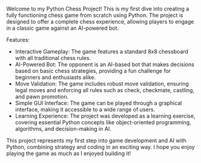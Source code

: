 Welcome to my Python Chess Project! This is my first dive into creating a fully functioning chess game from scratch using Python. The project is designed to offer a complete chess experience, allowing players to engage in a classic game against an AI-powered bot.

Features:
- Interactive Gameplay: The game features a standard 8x8 chessboard with all traditional chess rules.
- AI-Powered Bot: The opponent is an AI-based bot that makes decisions based on basic chess strategies, providing a fun challenge for beginners and enthusiasts alike.
- Move Validation: The game includes robust move validation, ensuring legal moves and enforcing all rules such as check, checkmate, castling, and pawn promotion.
- Simple GUI Interface: The game can be played through a graphical interface, making it accessible to a wide range of users.
- Learning Experience: The project was developed as a learning exercise, covering essential Python concepts like object-oriented programming, algorithms, and decision-making in AI.

This project represents my first step into game development and AI with Python, combining strategy and coding in an exciting way. I hope you enjoy playing the game as much as I enjoyed building it!
